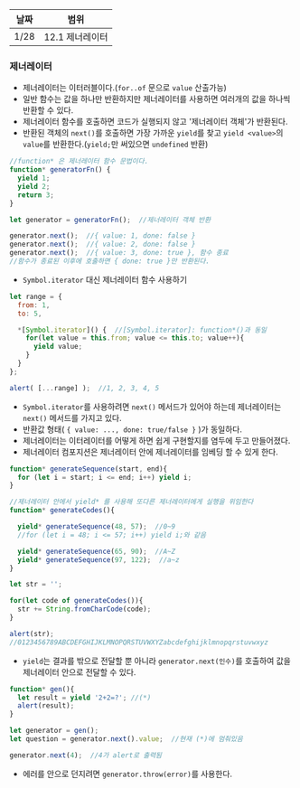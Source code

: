 날짜 | 범위
--- | ---
1/28 | 12.1 제너레이터

### 제너레이터
- 제너레이터는 이터러블이다.(`for..of` 문으로 `value` 산출가능)
- 일반 함수는 값을 하나만 반환하지만 제너레이터를 사용하면 여러개의 값을 하나씩 반환할 수 있다.
- 제너레이터 함수를 호출하면 코드가 실행되지 않고 '제너레이터 객체'가 반환된다. 
- 반환된 객체의 `next()`를 호출하면 가장 가까운 `yield`를 찾고 `yield <value>`의 `value`를 반환한다.(`yield;`만 써있으면 `undefined` 반환)
```javascript
//function* 은 제너레이터 함수 문법이다.
function* generatorFn() {
  yield 1;
  yield 2;
  return 3;
}

let generator = generatorFn();  //제너레이터 객체 반환

generator.next();  //{ value: 1, done: false }
generator.next();  //{ value: 2, done: false }
generator.next();  //{ value: 3, done: true }, 함수 종료
//함수가 종료된 이후에 호출하면 { done: true }만 반환된다.
```
- `Symbol.iterator` 대신 제너레이터 함수 사용하기
```javascript
let range = {
  from: 1,
  to: 5,

  *[Symbol.iterator]() {  //[Symbol.iterator]: function*()과 동일
    for(let value = this.from; value <= this.to; value++){
      yield value;
    }
  }
};

alert( [...range] );  //1, 2, 3, 4, 5
```
- `Symbol.iterator`를 사용하려면 `next()` 메서드가 있어야 하는데 제너레이터는 `next()` 메서드를 가지고 있다.
- 반환값 형태( `{ value: ..., done: true/false }` )가 동일하다.
- 제너레이터는 이터레이터를 어떻게 하면 쉽게 구현할지를 염두에 두고 만들어졌다.
- 제너레이터 컴포지션은 제너레이터 안에 제너레이터를 임베딩 할 수 있게 한다.
```javascript
function* generateSequence(start, end){
  for (let i = start; i <= end; i++) yield i;
}

//제너레이터 안에서 yield* 를 사용해 또다른 제너레이터에게 실행을 위임한다
function* generateCodes(){

  yield* generateSequence(48, 57);  //0~9
  //for (let i = 48; i <= 57; i++) yield i;와 같음

  yield* generateSequence(65, 90);  //A~Z
  yield* generateSequence(97, 122);  //a~z
}

let str = '';

for(let code of generateCodes()){
  str += String.fromCharCode(code);
}

alert(str);
//0123456789ABCDEFGHIJKLMNOPQRSTUVWXYZabcdefghijklmnopqrstuvwxyz
```
- `yield`는 결과를 밖으로 전달할 뿐 아니라 `generator.next(인수)`를 호출하여 값을 제너레이터 안으로 전달할 수 있다.
```javascript
function* gen(){
  let result = yield '2+2=?'; //(*)
  alert(result);
}

let generator = gen();
let question = generator.next().value;  //현재 (*)에 멈춰있음

generator.next(4);  //4가 alert로 출력됨
```
- 에러를 안으로 던지려면 `generator.throw(error)`를 사용한다.

